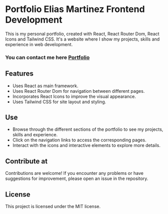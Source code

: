 # Portfolio Elias Martinez Frontend Development

This is my personal portfolio, created with React, React Router Dom, React Icons and Tailwind CSS. It's a website where I show my projects, skills and experience in web development.

### You can contact me here [Portfolio](https://portfolio-elias-martinez.netlify.app/)

## Features

- Uses React as main framework.
- Uses React Router Dom for navigation between different pages.
- Incorporates React Icons to improve the visual appearance.
- Uses Tailwind CSS for site layout and styling.

## Use

- Browse through the different sections of the portfolio to see my projects, skills and experience.
- Click on the navigation links to access the corresponding pages.
- Interact with the icons and interactive elements to explore more details.

## Contribute at

Contributions are welcome! If you encounter any problems or have suggestions for improvement, please open an issue in the repository.

## License

This project is licensed under the MIT license.
